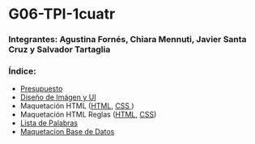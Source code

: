 # G06-TPI-1cuatr
### Integrantes: Agustina Fornés, Chiara Mennuti, Javier Santa Cruz y Salvador Tartaglia

### Índice:

- <a href="Presupuesto.md"> Presupuesto </a>
- <a href="UI.md"> Diseño de Imágen y UI </a> 
- Maquetación HTML (<a href="index.html">HTML</a>, <a href="style.css"> CSS </a>)
- Maquetación HTML Reglas (<a href="reglas.html">HTML</a>, <a href="reglas.css">CSS</a>)
- <a href="Lista de palabras.md"> Lista de Palabras</a> 
- <a href="BD_Wordle.db"> Maquetacion Base de Datos</a> 

